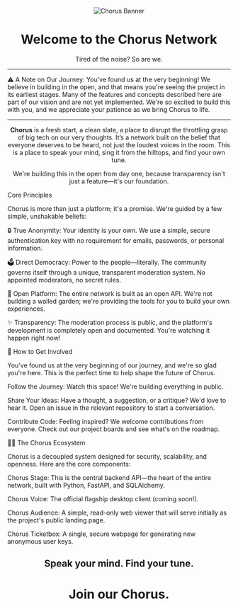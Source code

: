 <p align="center">
<img src="https://github.com/Chorus-Social/.github/blob/main/branding/Glow_Wireframe_Icon_Transparent_XL.png?raw=true" alt="Chorus Banner">
</p>

<h1 align="center">Welcome to the Chorus Network</h1>

<p align="center">
Tired of the noise? So are we.
</p>

<hr>

<p alight="center">
⚠️ A Note on Our Journey:
You've found us at the very beginning! We believe in building in the open, and that means you're seeing the project in its earliest stages. Many of the features and concepts described here are part of our vision and are not yet implemented. We're so excited to build this with you, and we appreciate your patience as we bring Chorus to life.
</p>

<hr>

<p align="center">
<strong>Chorus</strong> is a fresh start, a clean slate, a place to disrupt the throttling grasp of big tech on our very thoughts. It’s a network built on the belief that everyone deserves to be heard, not just the loudest voices in the room. This is a place to speak your mind, sing it from the hilltops, and find your own tune.
</p>

<p align="center">
We're building this in the open from day one, because transparency isn't just a feature—it's our foundation.
</p>

Core Principles

Chorus is more than just a platform; it's a promise. We're guided by a few simple, unshakable beliefs:

🔒 True Anonymity: Your identity is your own. We use a simple, secure authentication key with no requirement for emails, passwords, or personal information.

🗳️ Direct Democracy: Power to the people—literally. The community governs itself through a unique, transparent moderation system. No appointed moderators, no secret rules.

📖 Open Platform: The entire network is built as an open API. We're not building a walled garden; we're providing the tools for you to build your own experiences.

✨ Transparency: The moderation process is public, and the platform's development is completely open and documented. You're watching it happen right now!

🌈 How to Get Involved

You've found us at the very beginning of our journey, and we're so glad you're here. This is the perfect time to help shape the future of Chorus.

Follow the Journey: Watch this space! We're building everything in public.

Share Your Ideas: Have a thought, a suggestion, or a critique? We'd love to hear it. Open an issue in the relevant repository to start a conversation.

Contribute Code: Feeling inspired? We welcome contributions from everyone. Check out our project boards and see what's on the roadmap.

👩‍💻 The Chorus Ecosystem

Chorus is a decoupled system designed for security, scalability, and openness. Here are the core components:

Chorus Stage: This is the central backend API—the heart of the entire network, built with Python, FastAPI, and SQLAlchemy.

Chorus Voice: The official flagship desktop client (coming soon!).

Chorus Audience: A simple, read-only web viewer that will serve initially as the project's public landing page.

Chorus Ticketbox: A single, secure webpage for generating new anonymous user keys.

<h2 align="center">Speak your mind. Find your tune.</h2>
<h1 align="center">Join our Chorus.</h1>